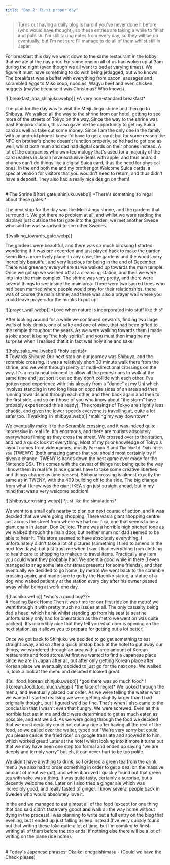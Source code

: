```yaml
---
title: "Day 2: First proper day"
---
```

>Turns out having a daily blog is hard if you've never done it before (who would have thought), so these entries are taking a while to finish and publish. I'm still taking notes from every day, so they will be up eventually, but I'm not sure I'll manage to do all of them whilst still in Japan

For breakfast this day we went down to the same restaurant in the lobby that we ate at the day prior. For some reason all of us had woken up at 3am during the night (even though we all went to bed at varying times). We figure it must have something to do with being jetlagged, but who knows. The breakfast was a buffet with everything from bacon, sausages and scrambled eggs to Miso soup, noodles, Wagyu beef and even chicken nuggets (maybe because it was Christmas? Who knows).

<span class="centerimg">
![[breakfast_apa_shinjuku.webp]]
*A very non-standard breakfast*
<span>

The plan for the day was to visit the Meiji Jingu shrine and then go to Shibuya. We walked all the way to the shrine from our hotel, getting to see more of the streets of Tokyo on the way. Since the way to the shrine was past Shinjuku station, this also gave me the opportunity to get my Suica card as well as take out some money. Since I am the only one in the family with an android phone I knew I'd have to get a card, but for some reason the NFC on brother's phone doesn't function properly, so he had to get one as well, whilst both mum and dad had digital cards on their phones instead. A lot of the companies who own technology that's used for a majority of the card readers in Japan have exclusive deals with apple, and thus android phones can't do things like a digital Suica card, thus the need for physical ones. In the end both me and my brother got Welcome Suica cards, a special version for visitors that you wouldn't need to return, and thus didn't have a deposit. They also had a really nice design on them!

<br>
# The Shrine

<span class="centerimg">
![[tori_gate_shinjuku.webp]]
*There's something so regal about these gates.*
</span>

The next stop for the day was the Meiji Jingu shrine, and the gardens that surround it. We got there no problem at all, and whilst we were reading the displays just outside the tori gate into the garden, we met another Swede who said he was surprised to see other Swedes.

<span class="rightimg">
<span class="smallimg">
![[walking_towards_gate.webp]]
</span>
</span>

The gardens were beautiful, and there was so much birdsong I started wondering if it was pre-recorded and just played back to make the garden seem like a more lively place. In any case, the gardens and the woods very incredibly beautiful, and very luscious for being in the end of December. There was greenery everywhere as we walked up towards the main temple. Once we got up we washed off at a cleansing station, and then we were into into the main complex. The shrine was very pretty, and there were several things to see inside the main area. There were two sacred trees who had been married where people would pray for their relationships, there was of course the main shrine, and there was also a prayer wall where you could leave prayers for the monks to put up!

<span class="centerimg">
![[prayer_wall.webp]]
*Love when nature is incorporated into stuff like this*
</span>

After looking around for a while we continued onwards, finding two large walls of holy drinks, one of sake and one of wine, that had been gifted to the temple throughout the years. As we were walking towards them I made a joke about it being "the holy spirits", and you must then imagine my surprise when I realised that it in fact was holy sine and sake.

<span class="centerimg">
![[holy_sake_wall.webp]]
*holy spirits!*
</span>

<br>
# Towards Shibuya
Our next stop on our journey was Shibuya, and the scramble crossing. It was a relatively short 30 minute walk there from the shrine, and we went through plenty of mutli-directional crossings on the way. It's a really neat concept to allow all the pedestrians to walk at the same time and just sort it out so they don't collide with each other. I've gotten good experience with this already from a "dance" at my Uni which involves standing in two long lines on opposite sides of an area and then running towards and through each other, and then back again and then to the first side, and so on (those of you who know about "the storm" have probably experienced this already). The crossings of Tokyo are slightly less chaotic, and given the lower speeds everyone is travelling at, quite a lot safer too.

<span class="rightimg">
<span class="smallimg">
![[walking_in_shibuya.webp]]
*making my way downtown*
</span>
</span>

We eventually make it to the Scramble crossing, and it was indeed quite impressive in real life. It's enormous, and there are tourists absolutely everywhere filming as they cross the street. We crossed over to the station, and had a quick look at everything. Most of my prior knowledge of Tokyo's layout comes from videogames, mostly `Persona 5` and `The World Ends With You` (TWEWY) (both amazing games that you should most certainly try if given a chance. TWENY is hands down the best game ever made for the Nintendo DS). This comes with the caveat of things not being quite the way I know them in real life (since games have to take some creative liberties and things change as time passes). Shibyua crossing is almost exactly the same as in TWENY, with the 409 building off to the side. The big change from what I knew was the giant IKEA sign just straight ahead, but in my mind that was a very welcome addition!

<span class="centerimg">
![[shibuya_crossing.webp]]
*just like the simulations*
</span>

We went to a small cafe nearby to plan our next course of action, and it was decided that we were going shopping. There was  a giant shopping centre just across the street from where we had our fika, one that seems to be a giant chain in Japan, Don Quijote. There was a horrible high pitched tone as we walked through the main door, but neither mum nor dad seemed to be able to hear it. This store seemed to have absolutely everything. I unfortunately didn't take a lot of pictures (something I tired to amend in the next few days), but just trust me when I say it had everything from clothing to healthcare to shopping to makeup to travel items. Practically any item you could want they probably had. We spent a good while in there (I even managed to snag some late christmas presents for some friends), and then eventually we decided to go home, by metro!  We went back to the scramble crossing again, and made sure to go by the Hachiko statue, a statue of a dog who waited patiently at the station every day after his owner passed away whilst being at work one day.

<span class="rightimg">
<span class="smallimg">
![[hachiko.webp]]
*who's a good boy??*
</span>
</span>

<br>
# Heading Back Home
Then it was time for our first ride on the metro! we went through it with pretty much no issues at all. The only casualty being dad's head, which he hit whilst standing up from his seat (a seat he unfortunately only had for one station as the metro we went on was quite packed). It's incredibly nice that they tell you what door is opening on the next station, as it allows you to prepare for getting out a lot better! 

Once we got back to Shinjuku we decided to go get something to eat straight away, and so after a quick pitstop back at the hotel to put away our things, we wondered through an area with a large amount of Korean restaurants and food stores. At first we wanted to find a Japanese place since we are in Japan after all, but after only getting Korean place after Korean place we eventually decided to just go for the next one. We walked in, took a look at the menu and decided it looked great.

<span class="centerimg">
![[all_food_korean_shinjuku.webp]]
*god there was so much food*
</span>

<span class="rightimg">
<span class="smallimg">
![[korean_food_too_much.webp]]
*the face of regret*
</span>
</span>
We looked through the menu, and eventually placed our order. As we were telling the waiter what we wanted I started realising we were getting slightly larger than I had originally thought, but I figured we'd be fine. That's when I also came to the conclusion that I wasn't even that hungry. We were screwed. Even as this horrible fact set in me and dad were determined to get as much eaten as possible, and eat we did. As we were going through the food we decided that we most certainly could not eat any rice after having all the rest of the food, so we called over the waiter, typed out "We're very sorry but could you please cancel the fried rice" on google translate and showed it to him, which worked great! Later at the hotel whilst looking into it more it turns out that we may have been one step too formal and ended up saying "we are deeply and terribly sorry" but eh, it can never hurt to be too polite.

We didn't have anything to drink, so I ordered a green tea from the drink menu (we also had to order something in order to get a deal on the massive amount of meat we got), and when it arrived I quickly found out that green tea with sake was a thing. It was quite tasty, certainly a surprise, but a decently welcome one. Later on I also tried a ginger ale which was incredibly good, and really tasted of ginger. I know several people back in Sweden who would absolutely love it. 

In the end we managed to eat almost all of the food (except for one thing that dad said didn't taste very good) **and** walk all the way home without dying in the process! I was planning to write out a full entry on the blog that evening, but I ended up just falling asleep instead (I've very quickly found out that writing these take quite a lot of time, but I'm comited to finish writing all of them before the trip ends! If nothing else there will be a lot of writing on the plane ride home).

<br>
# Today's Japanese phrases:
Okaikei onegaishimasu - (Could we have the Check please)